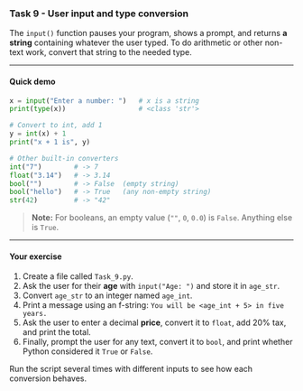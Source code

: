 ### **Task 9 - User input and type conversion**

The `input()` function pauses your program, shows a prompt, and returns **a string** containing whatever the user typed.
To do arithmetic or other non-text work, convert that string to the needed type.

---

#### Quick demo

```python
x = input("Enter a number: ")   # x is a string
print(type(x))                  # <class 'str'>

# Convert to int, add 1
y = int(x) + 1
print("x + 1 is", y)

# Other built-in converters
int("7")        # -> 7
float("3.14")   # -> 3.14
bool("")        # -> False  (empty string)
bool("hello")   # -> True   (any non-empty string)
str(42)         # -> "42"
```

> **Note:** For booleans, an empty value (`""`, `0`, `0.0`) is `False`.
> Anything else is `True`.

---

#### Your exercise

1. Create a file called `Task_9.py`.
2. Ask the user for their **age** with `input("Age: ")` and store it in `age_str`.
3. Convert `age_str` to an integer named `age_int`.
4. Print a message using an f-string:
   `You will be <age_int + 5> in five years.`
5. Ask the user to enter a decimal **price**, convert it to `float`, add 20% tax, and print the total.
6. Finally, prompt the user for any text, convert it to `bool`, and print whether Python considered it `True` or `False`.

Run the script several times with different inputs to see how each conversion behaves.
